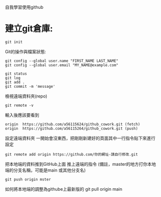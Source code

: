 自我學習使用github

建立git倉庫:
==
    git init




Git的操作與檔案狀態:

    git config --global user.name "FIRST_NAME LAST_NAME"
    git config --global user.email "MY_NAME@example.com"

    git status
    git log
    git add . 
    git commit -m 'message'



檢視遠端資料夾(repo)

    git remote -v


輸入後應該要看到

    origin  https://github.com/a56115624/github_cowork.git (fetch)
    origin  https://github.com/a56115264/github_cowork.git (push)


設定遠端資料夾 一開始會沒東西，把剛剛新建好的頁面其中一行指令貼下來進行設定


    git remote add origin https://github.com/你的網址-請自行修改.git

把本地端的資料推到GitHub上面
推上遠端的指令 (備註，master的地方打你本地端的分支名稱，可能是main 或其他分支名)


    git push origin mster


如何將本地端的調整為githube上最新版的
    git pull origin main

